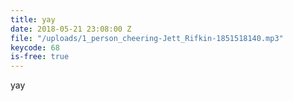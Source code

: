 ```yaml
---
title: yay
date: 2018-05-21 23:08:00 Z
file: "/uploads/1_person_cheering-Jett_Rifkin-1851518140.mp3"
keycode: 68
is-free: true
---
```


yay